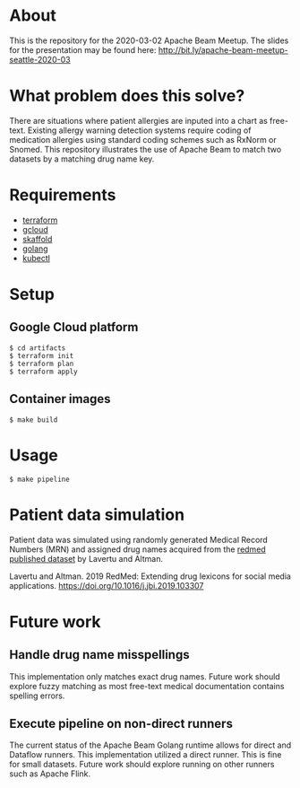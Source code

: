 # About
This is the repository for the 2020-03-02 Apache Beam Meetup.  The slides for the presentation may be found here: http://bit.ly/apache-beam-meetup-seattle-2020-03

# What problem does this solve?

There are situations where patient allergies are inputed into a chart as free-text.  Existing allergy warning detection systems require coding of medication allergies using standard coding schemes such as RxNorm or Snomed.  This repository illustrates the use of Apache Beam to match two datasets by a matching drug name key.

# Requirements

- [terraform](https://terraform.io)
- [gcloud](https://cloud.google.com/sdk/gcloud)
- [skaffold](https://skaffold.dev)
- [golang](https://golang.org/)
- [kubectl](https://kubernetes.io/docs/reference/kubectl/overview/)

# Setup

## Google Cloud platform

```
$ cd artifacts
$ terraform init
$ terraform plan
$ terraform apply
```

## Container images

```
$ make build
```

# Usage

```
$ make pipeline
```

# Patient data simulation
Patient data was simulated using randomly generated Medical Record Numbers (MRN) and assigned drug names acquired from the [redmed published dataset](https://zenodo.org/record/3238718#.Xk9hOpNKjOQ) by Lavertu and Altman.

Lavertu and Altman. 2019 RedMed: Extending drug lexicons for social media applications. https://doi.org/10.1016/j.jbi.2019.103307 

# Future work

## Handle drug name misspellings

This implementation only matches exact drug names.  Future work should explore fuzzy matching as most free-text medical documentation contains spelling errors.

## Execute pipeline on non-direct runners

The current status of the Apache Beam Golang runtime allows for direct and Dataflow runners.  This implementation utilized a direct runner.  This is fine for small datasets.  Future work should explore running on other runners such as Apache Flink.